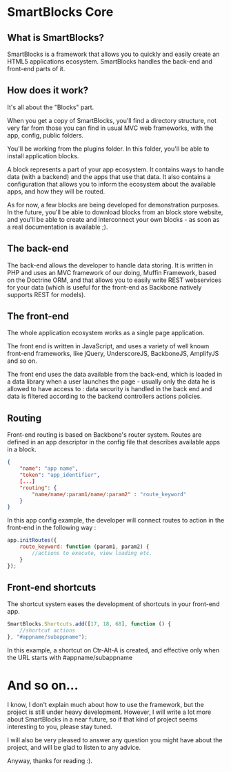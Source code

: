 SmartBlocks Core
===============

What is SmartBlocks?
--------------------

SmartBlocks is a framework that allows you to quickly and easily create an HTML5 applications ecosystem.
SmartBlocks handles the back-end and front-end parts of it.

How does it work?
-----------------
It's all about the "Blocks" part.

When you get a copy of SmartBlocks, you'll find
a directory structure, not very far from those you can find in usual MVC web frameworks,
with the app, config, public folders.

You'll be working from the plugins folder. In this folder, you'll be able to install
application blocks.

A block represents a part of your app ecosystem. It contains ways to handle data (with
a backend) and the apps that use that data. It also contains a configuration that allows
you to inform the ecosystem about the available apps, and how they will be routed.

As for now, a few blocks are being developed for demonstration purposes. In the future,
you'll be able to download blocks from an block store website, and you'll be able to
create and interconnect your own blocks - as soon as a real documentation is available ;).

The back-end
------------

The back-end allows the developer to handle data storing. It is written in PHP and uses
an MVC framework of our doing, Muffin Framework, based on the Doctrine ORM, and that allows
you to easily write REST webservices for your data (which is useful for the front-end as
Backbone natively supports REST for models).

The front-end
-------------

The whole application ecosystem works as a single page application.

The front end is written in JavaScript, and uses a variety of well known front-end frameworks,
like jQuery, UnderscoreJS, BackboneJS, AmplifyJS and so on.

The front end uses the data available from the back-end, which is loaded in a data library when a user
launches the page - usually only the data he is allowed to have access to : data security is handled in
the back end and data is filtered according to the backend controllers actions policies.

Routing
-------

Front-end routing is based on Backbone's router system. Routes are defined in an app descriptor in
the config file that describes available apps in a block.

```json
{
    "name": "app name",
    "token": "app_identifier",
    [...]
    "routing": {
        "name/name/:param1/name/:param2" : "route_keyword"
    }
}
```
In this app config example, the developer will connect routes to action in the front-end in the following way :

```javascript
app.initRoutes({
    route_keyword: function (param1, param2) {
        //actions to execute, view loading etc.
    }
});
```


Front-end shortcuts
-------------------

The shortcut system eases the development of shortcuts in your front-end app.

```javascript
SmartBlocks.Shortcuts.add([17, 18, 68], function () {
    //shortcut actions
}, "#appname/subappname");
```

In this example, a shortcut on Ctr-Alt-A is created, and effective only when the URL starts with #appname/subappname

And so on...
============

I know, I don't explain much about how to use the framework, but the project is still under heavy development.
However, I will write a lot more about SmartBlocks in a near future, so if that kind of project seems interesting
to you, please stay tuned.

I will also be very pleased to answer any question you might have about the project, and will be glad to listen
to any advice.

Anyway, thanks for reading :).